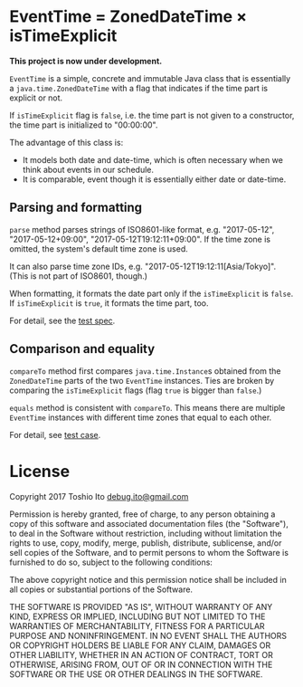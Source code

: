 
# EventTime = ZonedDateTime × isTimeExplicit

**This project is now under development.**

`EventTime` is a simple, concrete and immutable Java class that is essentially a `java.time.ZonedDateTime` with a flag that indicates if the time part is explicit or not.

If `isTimeExplicit` flag is `false`, i.e. the time part is not given to a constructor, the time part is initialized to "00:00:00".

The advantage of this class is:

- It models both date and date-time, which is often necessary when we think about events in our schedule.
- It is comparable, event though it is essentially either date or date-time.


## Parsing and formatting

`parse` method parses strings of ISO8601-like format, e.g. "2017-05-12", "2017-05-12+09:00", "2017-05-12T19:12:11+09:00". If the time zone is omitted, the system's default time zone is used.

It can also parse time zone IDs, e.g. "2017-05-12T19:12:11[Asia/Tokyo]". (This is not part of ISO8601, though.)

When formatting, it formats the date part only if the `isTimeExplicit` is `false`. If `isTimeExplicit` is `true`, it formats the time part, too.

For detail, see the [test spec](https://github.com/debug-ito/event-time-java/blob/master/src/test/java/com/github/debug_ito/event_time/test/EventTimeParserFormattersTest.java).


## Comparison and equality

`compareTo` method first compares `java.time.Instance`s obtained from the `ZonedDateTime` parts of the two `EventTime` instances. Ties are broken by comparing the `isTimeExplicit` flags (flag `true` is bigger than `false`.)

`equals` method is consistent with `compareTo`. This means there are multiple `EventTime` instances with different time zones that equal to each other.

For detail, see [test case](https://github.com/debug-ito/event-time-java/blob/master/src/test/java/com/github/debug_ito/event_time/test/EventTimeComparisonTest.java).

# License

Copyright 2017 Toshio Ito <debug.ito@gmail.com>

Permission is hereby granted, free of charge, to any person obtaining a copy of this software and associated documentation files (the "Software"), to deal in the Software without restriction, including without limitation the rights to use, copy, modify, merge, publish, distribute, sublicense, and/or sell copies of the Software, and to permit persons to whom the Software is furnished to do so, subject to the following conditions:

The above copyright notice and this permission notice shall be included in all copies or substantial portions of the Software.

THE SOFTWARE IS PROVIDED "AS IS", WITHOUT WARRANTY OF ANY KIND, EXPRESS OR IMPLIED, INCLUDING BUT NOT LIMITED TO THE WARRANTIES OF MERCHANTABILITY, FITNESS FOR A PARTICULAR PURPOSE AND NONINFRINGEMENT. IN NO EVENT SHALL THE AUTHORS OR COPYRIGHT HOLDERS BE LIABLE FOR ANY CLAIM, DAMAGES OR OTHER LIABILITY, WHETHER IN AN ACTION OF CONTRACT, TORT OR OTHERWISE, ARISING FROM, OUT OF OR IN CONNECTION WITH THE SOFTWARE OR THE USE OR OTHER DEALINGS IN THE SOFTWARE.
